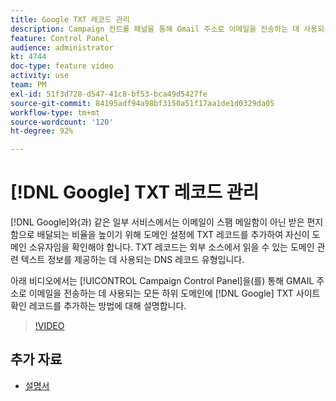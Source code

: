 ```yaml
---
title: Google TXT 레코드 관리
description: Campaign 컨트롤 패널을 통해 Gmail 주소로 이메일을 전송하는 데 사용되는 모든 하위 도메인에 Google TXT 사이트 확인 레코드를 추가할 수 있습니다.
feature: Control Panel
audience: administrator
kt: 4744
doc-type: feature video
activity: use
team: PM
exl-id: 51f3d728-d547-41c8-bf53-bca49d5427fe
source-git-commit: 84195adf94a98bf3150a51f17aa1de1d0329da05
workflow-type: tm+mt
source-wordcount: '120'
ht-degree: 92%

---
```


# [!DNL Google] TXT 레코드 관리

[!DNL Google]와(과) 같은 일부 서비스에서는 이메일이 스팸 메일함이 아닌 받은 편지함으로 배달되는 비율을 높이기 위해 도메인 설정에 TXT 레코드를 추가하여 자신이 도메인 소유자임을 확인해야 합니다. TXT 레코드는 외부 소스에서 읽을 수 있는 도메인 관련 텍스트 정보를 제공하는 데 사용되는 DNS 레코드 유형입니다.

아래 비디오에서는 [!UICONTROL Campaign Control Panel]을(를) 통해 GMAIL 주소로 이메일을 전송하는 데 사용되는 모든 하위 도메인에 [!DNL Google] TXT 사이트 확인 레코드를 추가하는 방법에 대해 설명합니다.

>[!VIDEO](https://video.tv.adobe.com/v/32369?quality=12)

## 추가 자료

* [설명서](https://experienceleague.adobe.com/docs/control-panel/using/subdomains-and-certificates/managing-txt-records.html?lang=en)
